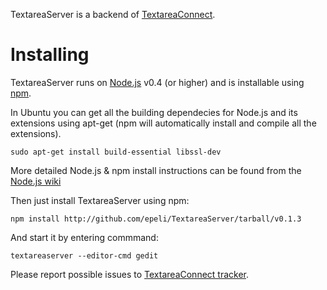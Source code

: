 
TextareaServer is a backend of [TextareaConnect][].

# Installing

TextareaServer runs on [Node.js][] v0.4 (or higher) and is installable using
[npm][].

In Ubuntu you can get all the building dependecies for Node.js and its
extensions using apt-get (npm will automatically install and compile all the
extensions).

    sudo apt-get install build-essential libssl-dev

More detailed Node.js & npm install instructions can be found from the [Node.js
wiki](https://github.com/ry/node/wiki/Installation)

Then just install TextareaServer using npm:

    npm install http://github.com/epeli/TextareaServer/tarball/v0.1.3

And start it by entering commmand:

    textareaserver --editor-cmd gedit

Please report possible issues to [TextareaConnect tracker][].

[Node.js]: http://nodejs.org/
[npm]: http://npmjs.org/
[TextareaConnect]: https://github.com/epeli/TextareaConnect
[TextareaConnect tracker]: https://github.com/epeli/TextareaConnect/issues
